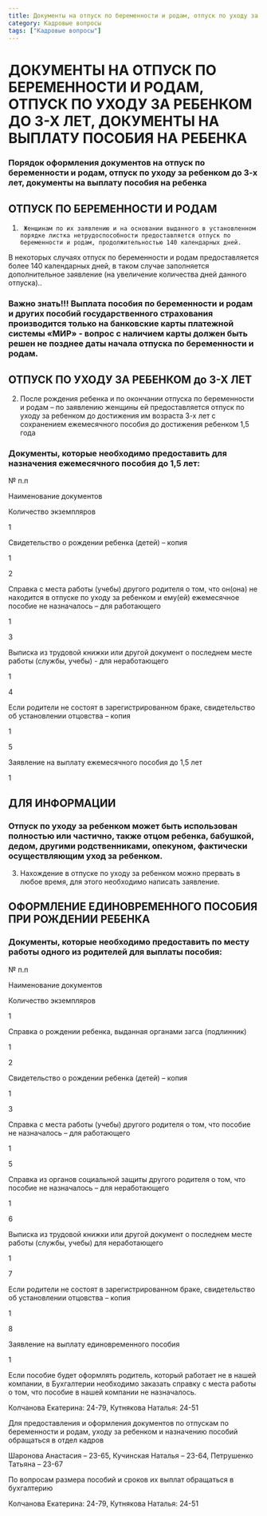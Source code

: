 ```yaml
---
title: Документы на отпуск по беременности и родам, отпуск по уходу за ребенком до 3-х лет, документы на выплату пособия на ребенка
category: Кадровые вопросы
tags: ["Кадровые вопросы"]
---
```

# ДОКУМЕНТЫ НА ОТПУСК ПО БЕРЕМЕННОСТИ И РОДАМ, ОТПУСК ПО УХОДУ ЗА РЕБЕНКОМ ДО 3-Х ЛЕТ, ДОКУМЕНТЫ НА ВЫПЛАТУ ПОСОБИЯ НА РЕБЕНКА
### Порядок оформления документов на отпуск по беременности и родам, отпуск по уходу за ребенком до 3-х лет, документы на выплату пособия на ребенка 

 

## ОТПУСК  ПО БЕРЕМЕННОСТИ И РОДАМ

1.      Женщинам по их заявлению и на основании выданного в установленном порядке листка нетрудоспособности предоставляется отпуск по беременности и родам, продолжительностью 140 календарных дней.

В некоторых случаях отпуск по беременности и родам предоставляется более 140 календарных дней, в таком случае заполняется дополнительное заявление (на увеличение количества дней данного отпуска)..

### Важно знать!!! Выплата пособия по беременности и родам и других пособий государственного страхования производится только на банковские карты платежной системы «МИР» - вопрос с наличием карты должен быть решен не позднее даты начала отпуска по беременности и родам.

 

## ОТПУСК  ПО УХОДУ  ЗА РЕБЕНКОМ до 3-Х  ЛЕТ 

2.    После рождения ребенка и по окончании отпуска по беременности и родам – по заявлению женщины ей предоставляется отпуск по уходу за ребенком до достижения им возраста 3-х лет с сохранением ежемесячного пособия до достижения ребенком 1,5 года

### Документы, которые необходимо предоставить  для назначения ежемесячного пособия до 1,5 лет:

№
п.п

Наименование документов

Количество
экземпляров

1

Свидетельство о рождении ребенка (детей) – копия

1

2

Справка с места работы (учебы) другого родителя о том, что он(она) не находится в отпуске по уходу за ребенком и ему(ей) ежемесячное пособие не назначалось – для работающего

1

3

Выписка из трудовой книжки или другой документ о последнем месте работы (службы, учебы) - для неработающего

1

4

Если родители не состоят в зарегистрированном браке, свидетельство об установлении отцовства – копия

1

5

Заявление на выплату ежемесячного пособия до 1,5 лет

1

 

## ДЛЯ ИНФОРМАЦИИ 

###  Отпуск по уходу за ребенком может быть использован полностью или частично, также отцом ребенка, бабушкой, дедом, другими родственниками, опекуном, фактически осуществляющим уход за ребенком.

 

3. Нахождение в отпуске по уходу за ребенком можно прервать в любое время, для этого необходимо написать заявление.

 

## ОФОРМЛЕНИЕ ЕДИНОВРЕМЕННОГО ПОСОБИЯ ПРИ РОЖДЕНИИ РЕБЕНКА


### Документы, которые необходимо предоставить по месту работы одного из родителей для выплаты пособия:

№
п.п

Наименование документов

Количество
экземпляров

1

Справка о рождении ребенка, выданная органами загса (подлинник)

1

2

Свидетельство о рождении ребенка (детей) – копия

1

3

Справка с места работы (учебы) другого родителя о том, что пособие не назначалось – для работающего

1

5

Справка из органов социальной защиты другого родителя о том, что пособие не назначалось – для неработающего

1

6

Выписка из трудовой книжки или другой документ о последнем месте работы (службы, учебы) для неработающего

1

7

Если родители не состоят в зарегистрированном браке, свидетельство об установлении отцовства – копия

1

8

Заявление на выплату единовременного пособия

1

 
Если пособие будет оформлять родитель, который работает не в нашей компании, в Бухгалтерии необходимо заказать справку с места работы о том, что пособие в нашей компании не назначалось.

Колчанова Екатерина: 24-79, Кутнякова Наталья: 24-51

 

Для предоставления и оформления документов по отпускам по беременности и родам, уходу за ребенком и назначению пособий обращаться в отдел кадров

Шаронова Анастасия – 23-65, Кучинская Наталья – 23-64, Петрушенко Татьяна – 23-67

По вопросам размера пособий и сроков их выплат обращаться в бухгалтерию

Колчанова Екатерина: 24-79, Кутнякова Наталья: 24-51